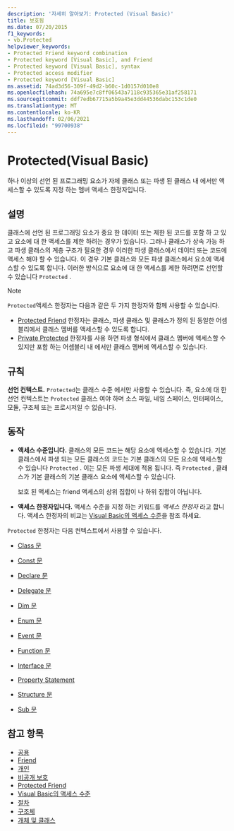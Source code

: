 ```yaml
---
description: '자세히 알아보기: Protected (Visual Basic)'
title: 보호됨
ms.date: 07/20/2015
f1_keywords:
- vb.Protected
helpviewer_keywords:
- Protected Friend keyword combination
- Protected keyword [Visual Basic], and Friend
- Protected keyword [Visual Basic], syntax
- Protected access modifier
- Protected keyword [Visual Basic]
ms.assetid: 74ad3d56-309f-49d2-b60c-1d0157d010e8
ms.openlocfilehash: 74a695e7c8ff06543a7118c935365e31af258171
ms.sourcegitcommit: ddf7edb67715a5b9a45e3dd44536dabc153c1de0
ms.translationtype: MT
ms.contentlocale: ko-KR
ms.lasthandoff: 02/06/2021
ms.locfileid: "99700938"
---
```

# <a name="protected-visual-basic"></a>Protected(Visual Basic)

하나 이상의 선언 된 프로그래밍 요소가 자체 클래스 또는 파생 된 클래스 내 에서만 액세스할 수 있도록 지정 하는 멤버 액세스 한정자입니다.

## <a name="remarks"></a>설명

클래스에 선언 된 프로그래밍 요소가 중요 한 데이터 또는 제한 된 코드를 포함 하 고 있고 요소에 대 한 액세스를 제한 하려는 경우가 있습니다. 그러나 클래스가 상속 가능 하 고 파생 클래스의 계층 구조가 필요한 경우 이러한 파생 클래스에서 데이터 또는 코드에 액세스 해야 할 수 있습니다. 이 경우 기본 클래스와 모든 파생 클래스에서 요소에 액세스할 수 있도록 합니다. 이러한 방식으로 요소에 대 한 액세스를 제한 하려면로 선언할 수 있습니다 `Protected` .

> [!NOTE]
> `Protected`액세스 한정자는 다음과 같은 두 가지 한정자와 함께 사용할 수 있습니다.
>
> - [Protected Friend](protected-friend.md) 한정자는 클래스, 파생 클래스 및 클래스가 정의 된 동일한 어셈블리에서 클래스 멤버를 액세스할 수 있도록 합니다.
> - [Private Protected](private-protected.md) 한정자를 사용 하면 파생 형식에서 클래스 멤버에 액세스할 수 있지만 포함 하는 어셈블리 내 에서만 클래스 멤버에 액세스할 수 있습니다.

## <a name="rules"></a>규칙

**선언 컨텍스트.** `Protected`는 클래스 수준 에서만 사용할 수 있습니다. 즉, 요소에 대 한 선언 컨텍스트는 `Protected` 클래스 여야 하며 소스 파일, 네임 스페이스, 인터페이스, 모듈, 구조체 또는 프로시저일 수 없습니다.

## <a name="behavior"></a>동작

- **액세스 수준입니다.** 클래스의 모든 코드는 해당 요소에 액세스할 수 있습니다. 기본 클래스에서 파생 되는 모든 클래스의 코드는 기본 클래스의 모든 요소에 액세스할 수 있습니다 `Protected` . 이는 모든 파생 세대에 적용 됩니다. 즉 `Protected` , 클래스가 기본 클래스의 기본 클래스 요소에 액세스할 수 있습니다.

     보호 된 액세스는 friend 액세스의 상위 집합이 나 하위 집합이 아닙니다.

- **액세스 한정자입니다.** 액세스 수준을 지정 하는 키워드를 *액세스 한정자* 라고 합니다. 액세스 한정자의 비교는 [Visual Basic의 액세스 수준](../../programming-guide/language-features/declared-elements/access-levels.md)을 참조 하세요.

`Protected` 한정자는 다음 컨텍스트에서 사용할 수 있습니다.

- [Class 문](../statements/class-statement.md)

- [Const 문](../statements/const-statement.md)

- [Declare 문](../statements/declare-statement.md)

- [Delegate 문](../statements/delegate-statement.md)

- [Dim 문](../statements/dim-statement.md)

- [Enum 문](../statements/enum-statement.md)

- [Event 문](../statements/event-statement.md)

- [Function 문](../statements/function-statement.md)

- [Interface 문](../statements/interface-statement.md)

- [Property Statement](../statements/property-statement.md)

- [Structure 문](../statements/structure-statement.md)

- [Sub 문](../statements/sub-statement.md)

## <a name="see-also"></a>참고 항목

- [공용](public.md)
- [Friend](friend.md)
- [개인](private.md)
- [비공개 보호](private-protected.md)
- [Protected Friend](protected-friend.md)
- [Visual Basic의 액세스 수준](../../programming-guide/language-features/declared-elements/access-levels.md)
- [절차](../../programming-guide/language-features/procedures/index.md)
- [구조체](../../programming-guide/language-features/data-types/structures.md)
- [개체 및 클래스](../../programming-guide/language-features/objects-and-classes/index.md)

